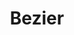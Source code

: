 ---
layout: media
title: "Bezier"
tags:
  categories: 3d
blurb: "Bezier"
ads: false
share: false
show_url: false
video:
  id: 180528454
---